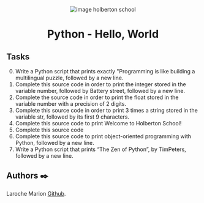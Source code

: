 <p align="center">
<picture>
 <source media="(prefers-color-scheme: dark)" srcset="https://images.squarespace-cdn.com/content/v1/5a4bfe8bf09ca4228ceca3b7/1539139199598-ANH454IHZI1OKWONKRXY/logo.jpg?format=2500w">
 <source media="(prefers-color-scheme: light)" srcset="https://encrypted-tbn0.gstatic.com/images?q=tbn:ANd9GcQIrK23KvJPB7XdZrIk9mHwe3GZvtsUZLjkh-eG6KRgCLeWu3MW0kFcggq4COpLmeZviQ&usqp=CAU">
 <img alt="image holberton school" src="https://apply.holbertonschool.com/auth/sign_up?country=fr&locale=fr">
</picture>
</p>


<B><h1 align="center">
Python - Hello, World
</h1></B>

## **Tasks**
0. Write a Python script that prints exactly "Programming is like building a multilingual puzzle, followed by a new line.
1. Complete this source code in order to print the integer stored in the variable number, followed by Battery street, followed by a new line.
2. Complete the source code in order to print the float stored in the variable number with a precision of 2 digits.
3. Complete this source code in order to print 3 times a string stored in the variable str, followed by its first 9 characters.
4. Complete this source code to print Welcome to Holberton School!
5. Complete this source code
6. Complete this source code to print object-oriented programming with Python, followed by a new line.
7. Write a Python script that prints “The Zen of Python”, by TimPeters, followed by a new line.

## **Authors** :black_nib:

Laroche Marion [Github](https://github.com/Mamuche).
